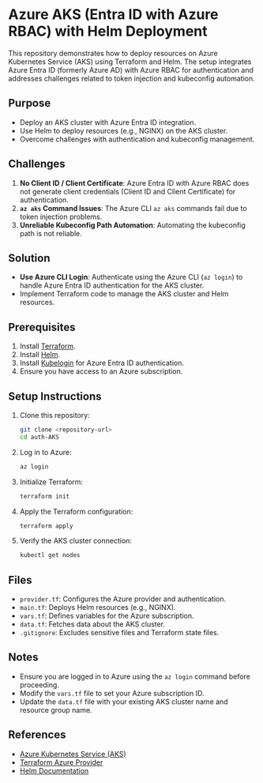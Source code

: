 # Azure AKS (Entra ID with Azure RBAC) with Helm Deployment

This repository demonstrates how to deploy resources on Azure Kubernetes Service (AKS) using Terraform and Helm. The setup integrates Azure Entra ID (formerly Azure AD) with Azure RBAC for authentication and addresses challenges related to token injection and kubeconfig automation.

## Purpose

- Deploy an AKS cluster with Azure Entra ID integration.
- Use Helm to deploy resources (e.g., NGINX) on the AKS cluster.
- Overcome challenges with authentication and kubeconfig management.

## Challenges

1. **No Client ID / Client Certificate**: Azure Entra ID with Azure RBAC does not generate client credentials (Client ID and Client Certificate) for authentication.
2. **`az aks` Command Issues**: The Azure CLI `az aks` commands fail due to token injection problems.
3. **Unreliable Kubeconfig Path Automation**: Automating the kubeconfig path is not reliable.

## Solution

- **Use Azure CLI Login**: Authenticate using the Azure CLI (`az login`) to handle Azure Entra ID authentication for the AKS cluster.
- Implement Terraform code to manage the AKS cluster and Helm resources.

## Prerequisites
1. Install [Terraform](https://www.terraform.io/downloads.html).
2. Install [Helm](https://helm.sh/docs/intro/install/).
3. Install [Kubelogin](https://github.com/Azure/kubelogin) for Azure Entra ID authentication.
4. Ensure you have access to an Azure subscription.

## Setup Instructions

1. Clone this repository:
    ```bash
    git clone <repository-url>
    cd auth-AKS
    ```

2. Log in to Azure:
    ```bash
    az login
    ```

3. Initialize Terraform:
    ```bash
    terraform init
    ```

4. Apply the Terraform configuration:
    ```bash
    terraform apply
    ```

5. Verify the AKS cluster connection:
    ```bash
    kubectl get nodes
    ```

## Files

- `provider.tf`: Configures the Azure provider and authentication.
- `main.tf`: Deploys Helm resources (e.g., NGINX).
- `vars.tf`: Defines variables for the Azure subscription.
- `data.tf`: Fetches data about the AKS cluster.
- `.gitignore`: Excludes sensitive files and Terraform state files.

## Notes

- Ensure you are logged in to Azure using the `az login` command before proceeding.
- Modify the `vars.tf` file to set your Azure subscription ID.
- Update the `data.tf` file with your existing AKS cluster name and resource group name.

## References

- [Azure Kubernetes Service (AKS)](https://learn.microsoft.com/en-us/azure/aks/)
- [Terraform Azure Provider](https://registry.terraform.io/providers/hashicorp/azurerm/latest/docs)
- [Helm Documentation](https://helm.sh/docs/)
